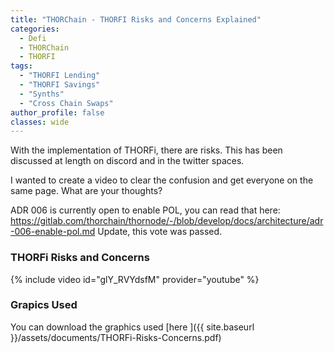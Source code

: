 ```yaml
---
title: "THORChain - THORFI Risks and Concerns Explained"
categories:
  - Defi
  - THORChain
  - THORFI
tags:
  - "THORFI Lending"
  - "THORFI Savings"
  - "Synths"
  - "Cross Chain Swaps"
author_profile: false
classes: wide
---
```

With the implementation of THORFi, there are risks. This has been discussed at length on discord and in the twitter spaces. 

I wanted to create a video to clear the confusion and get everyone on the same page. 
What are your thoughts?

ADR 006 is currently open to enable POL, you can read that here: https://gitlab.com/thorchain/thornode/-/blob/develop/docs/architecture/adr-006-enable-pol.md 
Update, this vote was passed. 

### THORFi Risks and Concerns
{% include video id="glY_RVYdsfM" provider="youtube" %} 


### Grapics Used
You can download the graphics used [here ]({{ site.baseurl }}/assets/documents/THORFi-Risks-Concerns.pdf)
